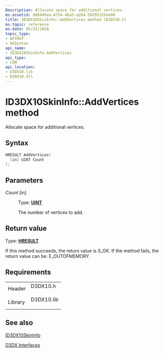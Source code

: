 ```yaml
---
Description: Allocate space for additional vertices.
ms.assetid: dd6445ea-4754-4ba3-a264-59295325ee08
title: ID3DX10SkinInfo::AddVertices method (D3DX10.h)
ms.topic: reference
ms.date: 05/31/2018
topic_type: 
- APIRef
- kbSyntax
api_name: 
- ID3DX10SkinInfo.AddVertices
api_type: 
- COM
api_location: 
- D3DX10.lib
- D3DX10.dll
---
```


# ID3DX10SkinInfo::AddVertices method

Allocate space for additional vertices.

## Syntax


```C++
HRESULT AddVertices(
  [in] UINT Count
);
```



## Parameters

<dl> <dt>

*Count* \[in\]
</dt> <dd>

Type: **[**UINT**](../winprog/windows-data-types.md)**

The number of vertices to add.

</dd> </dl>

## Return value

Type: **[**HRESULT**](https://msdn.microsoft.com/library/Bb401631(v=MSDN.10).aspx)**

If this method succeeds, the return value is S\_OK. If the method fails, the return value can be: E\_OUTOFMEMORY.

## Requirements



|                    |                                                                                       |
|--------------------|---------------------------------------------------------------------------------------|
| Header<br/>  | <dl> <dt>D3DX10.h</dt> </dl>   |
| Library<br/> | <dl> <dt>D3DX10.lib</dt> </dl> |



## See also

<dl> <dt>

[ID3DX10SkinInfo](id3dx10skininfo.md)
</dt> <dt>

[D3DX Interfaces](d3d10-graphics-reference-d3dx10-interfaces.md)
</dt> </dl>

 

 